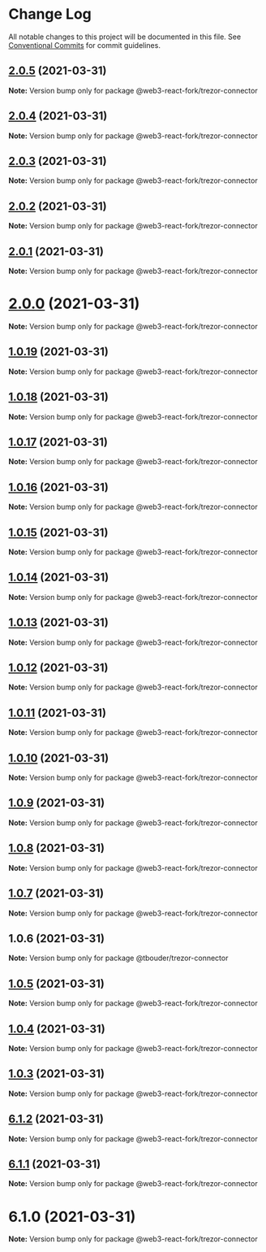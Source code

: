 # Change Log

All notable changes to this project will be documented in this file.
See [Conventional Commits](https://conventionalcommits.org) for commit guidelines.

## [2.0.5](https://github.com/TBouder/web3-react-fork/compare/@web3-react-fork/trezor-connector@2.0.4...@web3-react-fork/trezor-connector@2.0.5) (2021-03-31)

**Note:** Version bump only for package @web3-react-fork/trezor-connector





## [2.0.4](https://github.com/TBouder/web3-react-fork/compare/@web3-react-fork/trezor-connector@2.0.3...@web3-react-fork/trezor-connector@2.0.4) (2021-03-31)

**Note:** Version bump only for package @web3-react-fork/trezor-connector





## [2.0.3](https://github.com/TBouder/web3-react-fork/compare/@web3-react-fork/trezor-connector@2.0.2...@web3-react-fork/trezor-connector@2.0.3) (2021-03-31)

**Note:** Version bump only for package @web3-react-fork/trezor-connector





## [2.0.2](https://github.com/TBouder/web3-react-fork/compare/@web3-react-fork/trezor-connector@2.0.1...@web3-react-fork/trezor-connector@2.0.2) (2021-03-31)

**Note:** Version bump only for package @web3-react-fork/trezor-connector





## [2.0.1](https://github.com/TBouder/web3-react-fork/compare/@web3-react-fork/trezor-connector@2.0.0...@web3-react-fork/trezor-connector@2.0.1) (2021-03-31)

**Note:** Version bump only for package @web3-react-fork/trezor-connector





# [2.0.0](https://github.com/TBouder/web3-react-fork/compare/@web3-react-fork/trezor-connector@1.0.19...@web3-react-fork/trezor-connector@2.0.0) (2021-03-31)

**Note:** Version bump only for package @web3-react-fork/trezor-connector





## [1.0.19](https://github.com/TBouder/web3-react-fork/compare/@web3-react-fork/trezor-connector@1.0.18...@web3-react-fork/trezor-connector@1.0.19) (2021-03-31)

**Note:** Version bump only for package @web3-react-fork/trezor-connector





## [1.0.18](https://github.com/TBouder/web3-react-fork/compare/@web3-react-fork/trezor-connector@1.0.17...@web3-react-fork/trezor-connector@1.0.18) (2021-03-31)

**Note:** Version bump only for package @web3-react-fork/trezor-connector





## [1.0.17](https://github.com/TBouder/web3-react-fork/compare/@web3-react-fork/trezor-connector@1.0.16...@web3-react-fork/trezor-connector@1.0.17) (2021-03-31)

**Note:** Version bump only for package @web3-react-fork/trezor-connector





## [1.0.16](https://github.com/TBouder/web3-react-fork/compare/@web3-react-fork/trezor-connector@1.0.15...@web3-react-fork/trezor-connector@1.0.16) (2021-03-31)

**Note:** Version bump only for package @web3-react-fork/trezor-connector





## [1.0.15](https://github.com/TBouder/web3-react-fork/compare/@web3-react-fork/trezor-connector@1.0.14...@web3-react-fork/trezor-connector@1.0.15) (2021-03-31)

**Note:** Version bump only for package @web3-react-fork/trezor-connector





## [1.0.14](https://github.com/TBouder/web3-react-fork/compare/@web3-react-fork/trezor-connector@1.0.13...@web3-react-fork/trezor-connector@1.0.14) (2021-03-31)

**Note:** Version bump only for package @web3-react-fork/trezor-connector





## [1.0.13](https://github.com/TBouder/web3-react-fork/compare/@web3-react-fork/trezor-connector@1.0.12...@web3-react-fork/trezor-connector@1.0.13) (2021-03-31)

**Note:** Version bump only for package @web3-react-fork/trezor-connector





## [1.0.12](https://github.com/TBouder/web3-react-fork/compare/@web3-react-fork/trezor-connector@1.0.11...@web3-react-fork/trezor-connector@1.0.12) (2021-03-31)

**Note:** Version bump only for package @web3-react-fork/trezor-connector





## [1.0.11](https://github.com/TBouder/web3-react-fork/compare/@web3-react-fork/trezor-connector@1.0.10...@web3-react-fork/trezor-connector@1.0.11) (2021-03-31)

**Note:** Version bump only for package @web3-react-fork/trezor-connector





## [1.0.10](https://github.com/TBouder/web3-react-fork/compare/@web3-react-fork/trezor-connector@1.0.9...@web3-react-fork/trezor-connector@1.0.10) (2021-03-31)

**Note:** Version bump only for package @web3-react-fork/trezor-connector





## [1.0.9](https://github.com/TBouder/web3-react-fork/compare/@web3-react-fork/trezor-connector@1.0.8...@web3-react-fork/trezor-connector@1.0.9) (2021-03-31)

**Note:** Version bump only for package @web3-react-fork/trezor-connector





## [1.0.8](https://github.com/TBouder/web3-react-fork/compare/@web3-react-fork/trezor-connector@1.0.7...@web3-react-fork/trezor-connector@1.0.8) (2021-03-31)

**Note:** Version bump only for package @web3-react-fork/trezor-connector





## [1.0.7](https://github.com/TBouder/web3-react-fork/compare/@web3-react-fork/trezor-connector@1.0.5...@web3-react-fork/trezor-connector@1.0.7) (2021-03-31)

**Note:** Version bump only for package @web3-react-fork/trezor-connector





## 1.0.6 (2021-03-31)

**Note:** Version bump only for package @tbouder/trezor-connector





## [1.0.5](https://github.com/TBouder/web3-react-fork/compare/@web3-react-fork/trezor-connector@1.0.4...@web3-react-fork/trezor-connector@1.0.5) (2021-03-31)

**Note:** Version bump only for package @web3-react-fork/trezor-connector





## [1.0.4](https://github.com/TBouder/web3-react-fork/compare/@web3-react-fork/trezor-connector@1.0.3...@web3-react-fork/trezor-connector@1.0.4) (2021-03-31)

**Note:** Version bump only for package @web3-react-fork/trezor-connector





## [1.0.3](https://github.com/TBouder/web3-react-fork/compare/@web3-react-fork/trezor-connector@6.1.2...@web3-react-fork/trezor-connector@1.0.3) (2021-03-31)

**Note:** Version bump only for package @web3-react-fork/trezor-connector





## [6.1.2](https://github.com/TBouder/web3-react-fork/compare/@web3-react-fork/trezor-connector@6.1.1...@web3-react-fork/trezor-connector@6.1.2) (2021-03-31)

**Note:** Version bump only for package @web3-react-fork/trezor-connector





## [6.1.1](https://github.com/TBouder/web3-react-fork/compare/@web3-react-fork/trezor-connector@6.1.0...@web3-react-fork/trezor-connector@6.1.1) (2021-03-31)

**Note:** Version bump only for package @web3-react-fork/trezor-connector





# 6.1.0 (2021-03-31)

**Note:** Version bump only for package @web3-react-fork/trezor-connector
